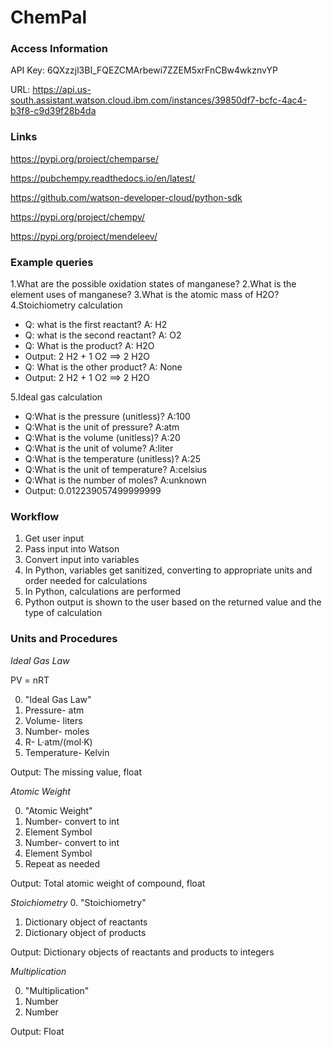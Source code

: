 # ChemPal


### Access Information

API Key: 6QXzzjl3BI_FQEZCMArbewi7ZZEM5xrFnCBw4wkznvYP

URL: https://api.us-south.assistant.watson.cloud.ibm.com/instances/39850df7-bcfc-4ac4-b3f8-c9d39f28b4da



### Links

https://pypi.org/project/chemparse/

https://pubchempy.readthedocs.io/en/latest/

https://github.com/watson-developer-cloud/python-sdk

https://pypi.org/project/chempy/

https://pypi.org/project/mendeleev/


### Example queries
1.What are the possible oxidation states of manganese?
2.What is the element uses of manganese?
3.What is the atomic mass of H2O?
4.Stoichiometry calculation
* Q: what is the first reactant?
	A: H2
* Q: what is the second reactant?
	A: O2
* Q: What is the product?
	A: H2O
* Output: 2 H2 + 1 O2 ==> 2 H2O
* Q: What is the other product?
    A: None
* Output: 2 H2 + 1 O2 ==> 2 H2O

5.Ideal gas calculation
* Q:What is the pressure (unitless)?
    A:100
* Q:What is the unit of pressure?
    A:atm
* Q:What is the volume (unitless)?
    A:20
* Q:What is the unit of volume?
    A:liter
* Q:What is the temperature (unitless)?
    A:25
* Q:What is the unit of temperature?
    A:celsius
* Q:What is the number of moles?
    A:unknown
* Output: 0.012239057499999999

### Workflow
1. Get user input
2. Pass input into Watson
3. Convert input into variables
4. In Python, variables get sanitized, converting to appropriate units and order needed for calculations
5. In Python, calculations are performed
6. Python output is shown to the user based on the returned value and the type of calculation


### Units and Procedures

*Ideal Gas Law*

PV = nRT

0. "Ideal Gas Law"
1. Pressure- atm
2. Volume- liters
3. Number- moles
4. R- L·atm/(mol·K)
5. Temperature- Kelvin

Output: The missing value, float

*Atomic Weight*

0. "Atomic Weight"
1. Number- convert to int
2. Element Symbol
3. Number- convert to int
4. Element Symbol
5. Repeat as needed

Output: Total atomic weight of compound, float

*Stoichiometry*
0. "Stoichiometry"
1. Dictionary object of reactants
2. Dictionary object of products

Output: Dictionary objects of reactants and products to integers

*Multiplication*

0. "Multiplication"
1. Number
2. Number

Output: Float

